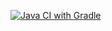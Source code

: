 [![Java CI with Gradle](https://github.com/VladimirNetol/CreditCardTest/actions/workflows/gradle.yml/badge.svg)](https://github.com/VladimirNetol/CreditCardTest/actions/workflows/gradle.yml)